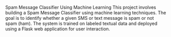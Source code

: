 Spam Message Classifier Using Machine Learning
This project involves building a Spam Message Classifier using machine learning techniques. The goal is to identify whether a given SMS or text message is spam or not spam (ham). The system is trained on labeled textual data and deployed using a Flask web application for user interaction.

